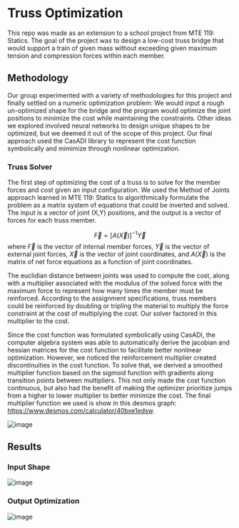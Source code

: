 # Truss Optimization
This repo was made as an extension to a school project from MTE 119: Statics. The goal of the project was to design a low-cost truss bridge that would support a train of given mass without
exceeding given maximum tension and compression forces within each member.

## Methodology
Our group experimented with a variety of methodologies for this project and finally settled on a numeric optimization problem: We would input a rough un-optimized shape for the bridge and
the program would optimize the joint positions to minimize the cost while maintaining the constraints. Other ideas we explored involved neural networks to design unique shapes to be 
optimized, but we deemed it out of the scope of this project. Our final approach used the CasADI library to represent the cost function symbolically and mimimize through nonlinear optimization. 

### Truss Solver
The first step of optimizing the cost of a truss is to solve for the member forces and cost given an input configuration. We used the Method of Joints approach learned in MTE 119: Statics to algorithmically formulate the problem as a matrix system of equations that could be inverted and solved. The input is a vector of joint (X,Y) positions, and the output is a vector of forces for each truss member.

$$\vec{F} = [A(\vec{X})]^{-1}\vec{Y}$$
where
$\vec{F}$ is the vector of internal member forces, $\vec{Y}$ is the vector of external joint forces, $\vec{X}$ is the vector of joint coordinates, and $A(\vec{X})$ is the matrix of net force equations as a function of joint coordinates.  

The euclidian distance between joints was used to compute the cost, along with a multiplier associated with the modulus of the solved force with the maximum force to represent how many times the member must be reinforced. According to the assignment specifications, truss members could be reinforced by doubling or tripling the material to multiply the force constraint at the cost of multiplying the cost. Our solver factored in this multiplier to the cost.

Since the cost function was formulated symbolically using CasADI, the computer algebra system was able to automatically derive the jacobian and hessian matrices for the cost function to facilitate better nonlinear optimization. However, we noticed the reinforcement multiplier created discontinuities in the cost function. To solve that, we derived a smoothed multiplier function based on the sigmoid function with gradients along transition points between multipliers. This not only made the cost function continuous, but also had the benefit of making the optimizer prioritize jumps from a higher to lower multiplier to better minimize the cost. The final multiplier function we used is show in this desmos graph: https://www.desmos.com/calculator/40bxe1edsw.      

![image](https://github.com/OLeather/truss-optimization/assets/43189206/3eaa443c-2837-451f-9ffd-7f25a61ee812)


## Results
### Input Shape
![image](https://github.com/OLeather/truss-optimization/assets/43189206/839a8fb3-1ca6-488b-b068-53f4bdf00b02)

### Output Optimization
![image](https://github.com/OLeather/truss-optimization/assets/43189206/579f6908-90f0-464e-95b7-159a17a91be9)
